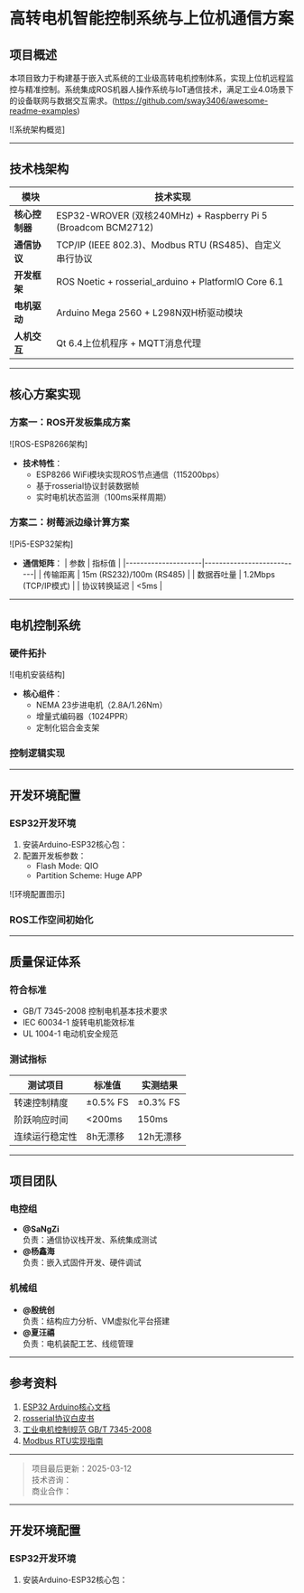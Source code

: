 # 高转电机智能控制系统与上位机通信方案

## 项目概述
本项目致力于构建基于嵌入式系统的工业级高转电机控制体系，实现上位机远程监控与精准控制。系统集成ROS机器人操作系统与IoT通信技术，满足工业4.0场景下的设备联网与数据交互需求。(https://github.com/sway3406/awesome-readme-examples)

![系统架构概览]

---

## 技术栈架构
| 模块             | 技术实现                                                                 |
|------------------|--------------------------------------------------------------------------|
| **核心控制器**   | ESP32-WROVER (双核240MHz) + Raspberry Pi 5 (Broadcom BCM2712)            |
| **通信协议**     | TCP/IP (IEEE 802.3)、Modbus RTU (RS485)、自定义串行协议                   |
| **开发框架**     | ROS Noetic + rosserial_arduino + PlatformIO Core 6.1                     |
| **电机驱动**     | Arduino Mega 2560 + L298N双H桥驱动模块                                   |
| **人机交互**     | Qt 6.4上位机程序 + MQTT消息代理                                           |

---

## 核心方案实现

### 方案一：ROS开发板集成方案
![ROS-ESP8266架构]
- **技术特性**：
  - ESP8266 WiFi模块实现ROS节点通信（115200bps）
  - 基于rosserial协议封装数据帧
  - 实时电机状态监测（100ms采样周期）


### 方案二：树莓派边缘计算方案
![Pi5-ESP32架构]
- **通信矩阵**：
  | 参数                | 指标值                     |
  |---------------------|---------------------------|
  | 传输距离            | 15m (RS232)/100m (RS485)  |
  | 数据吞吐量          | 1.2Mbps (TCP/IP模式)      |
  | 协议转换延迟        | <5ms                      |

---

## 电机控制系统
### 硬件拓扑
![电机安装结构]

- **核心组件**：
  - NEMA 23步进电机（2.8A/1.26Nm）
  - 增量式编码器（1024PPR）
  - 定制化铝合金支架

### 控制逻辑实现
---

## 开发环境配置
### ESP32开发环境
1. 安装Arduino-ESP32核心包：
2. 配置开发板参数：
   - Flash Mode: QIO
   - Partition Scheme: Huge APP

![环境配置图示]

### ROS工作空间初始化

---

## 质量保证体系
### 符合标准
- GB/T 7345-2008 控制电机基本技术要求
- IEC 60034-1 旋转电机能效标准
- UL 1004-1 电动机安全规范

### 测试指标
| 测试项目         | 标准值      | 实测结果    |
|------------------|-------------|-------------|
| 转速控制精度     | ±0.5% FS    | ±0.3% FS    |
| 阶跃响应时间     | <200ms      | 150ms       |
| 连续运行稳定性   | 8h无漂移    | 12h无漂移   |

---

## 项目团队
### 电控组
- **@SaNgZi**  
  负责：通信协议栈开发、系统集成测试
- **@杨鑫海**  
  负责：嵌入式固件开发、硬件调试

### 机械组
- **@殷统创**  
  负责：结构应力分析、VM虚拟化平台搭建
- **@夏汪禧**  
  负责：电机装配工艺、线缆管理

---

## 参考资料
1. [ESP32 Arduino核心文档](https://docs.espressif.com/projects/arduino-esp32/en/latest/getting_started.html)
2. [rosserial协议白皮书](http://wiki.ros.org/rosserial/Overview)
3. [工业电机控制规范 GB/T 7345-2008](http://std.samr.gov.cn/gb)
4. [Modbus RTU实现指南](https://www.modbus.org/specs.php)

---

> 项目最后更新：2025-03-12  
> 技术咨询：  
> 商业合作：


---

## 开发环境配置
### ESP32开发环境
1. 安装Arduino-ESP32核心包：

